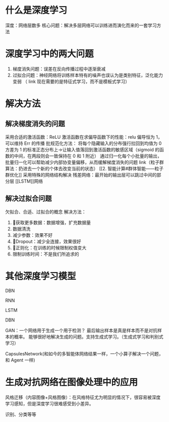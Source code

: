 # 什么是深度学习

深度：网络层数多
核心问题：解决多层网络可以训练进而演化而来的一套学习方法

# 深度学习中的两大问题

1. 梯度消失问题：误差在反向传播过程中逐渐衰减
2. 过拟合问题：神经网络将训练样本特有的噪声也误认为是类别特征，泛化能力变弱
（ link 现在需要的是特征式学习，而不是模板式学习）

# 解决方法
## 解决梯度消失的问题

采用合适的激活函数：ReLU
	激活函数在求偏导函数下的性能：relu 偏导恒为 1，可以维持 Err 的传播
批规范化方法：
	将每个隐藏输入的分布强行拉回到均值为 0 方差为 1 的标准正态分布上->让输入值落回到激活函数的敏感区域（sigmoid 的函数的中间，在两段则会一致保持在 0 和 1 附近）
	通过归一化每个小批量的输出，批量归一化可以帮助减少内部协变量偏移，从而缓解梯度消失的问题
	link（粒子群算法：扔进去一个新的个体去改变当前的状态）
	[[2. 智能计算#群体智能——粒子群优化]]
采用特殊的网络结构解决
	残差网络：最开始的输出层可以跳过中间的部分层
	[[LSTM]]网络

## 解决过拟合问题
欠拟合、合适、过拟合的概念
解决方法：
1. 🌟获取更多数据：数据增强，扩充数据量
2. 数据清洗
3. 减少参数：效果不好
4. 🌟Dropout：减少全连接，效果很好
5. 🌟正则化：在训练的时候限制权值变大
6. 限制训练时间：不是我们所追求的

# 其他深度学习模型

DBN

RNN

LSTM

DBN 

GAN：一个网络用于生成一个用于检测？ 最后输出样本是真是样本而不是对抗样本的概率。
能够很好地解决生成的问题。支持生成式学习。（生成式学习和判别式学习）

CapsulesNetwork(和如今的多智能体网络结果一样，一个小算子解决一个问题，和 Agent 一样)

# 生成对抗网络在图像处理中的应用

风格迁移（内容图像+风格图像）：在风格特征尤为明显的情况下，很容易被深度学习感知，但是深度学习很难感受到小差异。

识别、分类等等
